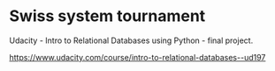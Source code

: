 # Swiss system tournament

Udacity - Intro to Relational Databases using Python - final project.

https://www.udacity.com/course/intro-to-relational-databases--ud197
